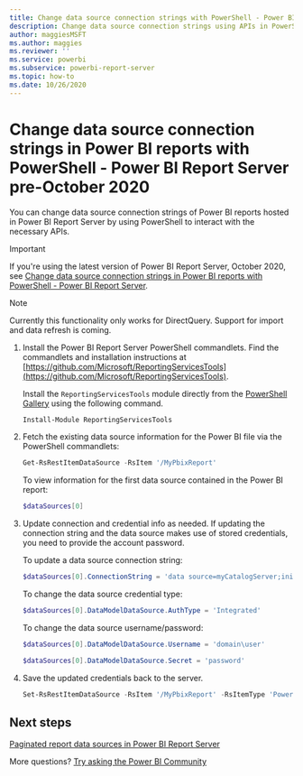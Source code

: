 ```yaml
---
title: Change data source connection strings with PowerShell - Power BI Report Server pre-October 2020
description: Change data source connection strings using APIs in PowerShell - Power BI Report Server pre-October 2020.
author: maggiesMSFT
ms.author: maggies
ms.reviewer: ''
ms.service: powerbi
ms.subservice: powerbi-report-server
ms.topic: how-to
ms.date: 10/26/2020
---
```

# Change data source connection strings in Power BI reports with PowerShell - Power BI Report Server pre-October 2020


You can change data source connection strings of Power BI reports hosted in Power BI Report Server by using PowerShell to interact with the necessary APIs. 

> [!IMPORTANT]
> If you're using the latest version of Power BI Report Server, October 2020, see [Change data source connection strings in Power BI reports with PowerShell - Power BI Report Server](connect-data-source-apis.md).

> [!NOTE]
> Currently this functionality only works for DirectQuery. Support for import and data refresh is coming.

1. Install the Power BI Report Server PowerShell commandlets. Find the commandlets and installation instructions at [https://github.com/Microsoft/ReportingServicesTools](https://github.com/Microsoft/ReportingServicesTools). 

    Install the `ReportingServicesTools` module directly from the [PowerShell Gallery](https://www.powershellgallery.com/packages/ReportingServicesTools/) using the following command.

    ```powershell
    Install-Module ReportingServicesTools
    ```

2. Fetch the existing data source information for the Power BI file via the PowerShell commandlets:

    ```powershell
    Get-RsRestItemDataSource -RsItem '/MyPbixReport'
    ```

    To view information for the first data source contained in the Power BI report: 

    ```powershell
    $dataSources[0]
    ```

3. Update connection and credential info as needed. If updating the connection string and the data source makes use of stored credentials, you need to provide the account password. 

    To update a data source connection string:

    ```powershell
    $dataSources[0].ConnectionString = 'data source=myCatalogServer;initial catalog=ReportServer;persist security info=False' 
    ```

    To change the data source credential type:

    ```powershell
    $dataSources[0].DataModelDataSource.AuthType = 'Integrated'
    ```

    To change the data source username/password:

    ```powershell
    $dataSources[0].DataModelDataSource.Username = 'domain\user'
    ```
    ```powershell
    $dataSources[0].DataModelDataSource.Secret = 'password'
    ```

4. Save the updated credentials back to the server.

    ```powershell
    Set-RsRestItemDataSource -RsItem '/MyPbixReport' -RsItemType 'PowerBIReport' -DataSources $dataSources
    ```

## Next steps

[Paginated report data sources in Power BI Report Server](connect-data-sources.md) 

More questions? [Try asking the Power BI Community](https://community.powerbi.com/)

